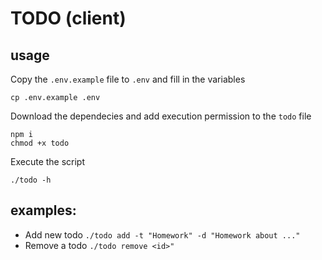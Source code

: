 # TODO (client)

## usage

Copy the `.env.example` file to `.env` and fill in the variables

```
cp .env.example .env
```

Download the dependecies and add execution permission to the `todo` file

```
npm i
chmod +x todo
```

Execute the script

```
./todo -h
```

## examples:

- Add new todo `./todo add -t "Homework" -d "Homework about ..."`
- Remove a todo `./todo remove <id>"`
